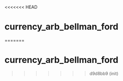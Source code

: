 <<<<<<< HEAD
# currency_arb_bellman_ford
=======
# currency_arb_bellman_ford
>>>>>>> d9d8bb9 (init)
